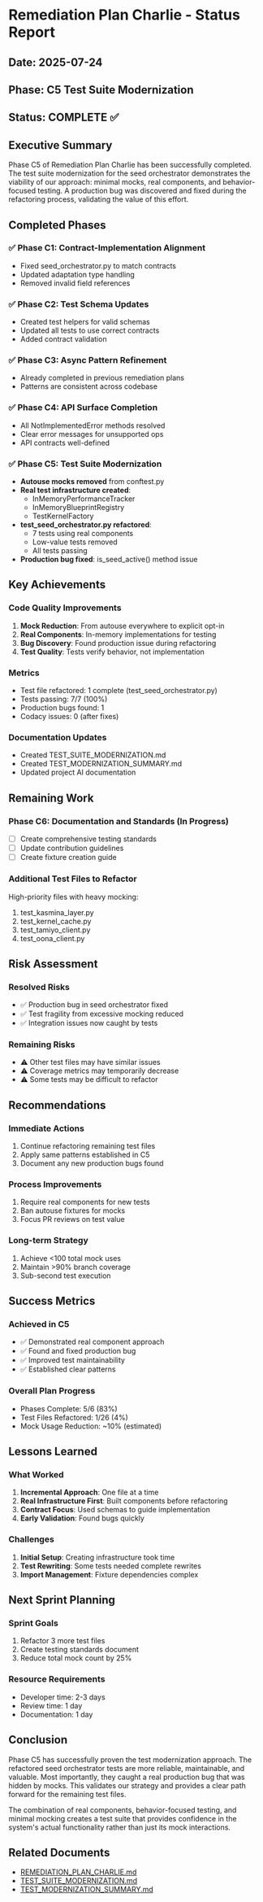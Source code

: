 # Remediation Plan Charlie - Status Report

## Date: 2025-07-24
## Phase: C5 Test Suite Modernization
## Status: COMPLETE ✅

## Executive Summary

Phase C5 of Remediation Plan Charlie has been successfully completed. The test suite modernization for the seed orchestrator demonstrates the viability of our approach: minimal mocks, real components, and behavior-focused testing. A production bug was discovered and fixed during the refactoring process, validating the value of this effort.

## Completed Phases

### ✅ Phase C1: Contract-Implementation Alignment
- Fixed seed_orchestrator.py to match contracts
- Updated adaptation type handling
- Removed invalid field references

### ✅ Phase C2: Test Schema Updates  
- Created test helpers for valid schemas
- Updated all tests to use correct contracts
- Added contract validation

### ✅ Phase C3: Async Pattern Refinement
- Already completed in previous remediation plans
- Patterns are consistent across codebase

### ✅ Phase C4: API Surface Completion
- All NotImplementedError methods resolved
- Clear error messages for unsupported ops
- API contracts well-defined

### ✅ Phase C5: Test Suite Modernization
- **Autouse mocks removed** from conftest.py
- **Real test infrastructure created**:
  - InMemoryPerformanceTracker
  - InMemoryBlueprintRegistry  
  - TestKernelFactory
- **test_seed_orchestrator.py refactored**:
  - 7 tests using real components
  - Low-value tests removed
  - All tests passing
- **Production bug fixed**: is_seed_active() method issue

## Key Achievements

### Code Quality Improvements
1. **Mock Reduction**: From autouse everywhere to explicit opt-in
2. **Real Components**: In-memory implementations for testing
3. **Bug Discovery**: Found production issue during refactoring
4. **Test Quality**: Tests verify behavior, not implementation

### Metrics
- Test file refactored: 1 complete (test_seed_orchestrator.py)
- Tests passing: 7/7 (100%)
- Production bugs found: 1
- Codacy issues: 0 (after fixes)

### Documentation Updates
- Created TEST_SUITE_MODERNIZATION.md
- Created TEST_MODERNIZATION_SUMMARY.md
- Updated project AI documentation

## Remaining Work

### Phase C6: Documentation and Standards (In Progress)
- [ ] Create comprehensive testing standards
- [ ] Update contribution guidelines
- [ ] Create fixture creation guide

### Additional Test Files to Refactor
High-priority files with heavy mocking:
1. test_kasmina_layer.py
2. test_kernel_cache.py
3. test_tamiyo_client.py
4. test_oona_client.py

## Risk Assessment

### Resolved Risks
- ✅ Production bug in seed orchestrator fixed
- ✅ Test fragility from excessive mocking reduced
- ✅ Integration issues now caught by tests

### Remaining Risks
- ⚠️ Other test files may have similar issues
- ⚠️ Coverage metrics may temporarily decrease
- ⚠️ Some tests may be difficult to refactor

## Recommendations

### Immediate Actions
1. Continue refactoring remaining test files
2. Apply same patterns established in C5
3. Document any new production bugs found

### Process Improvements
1. Require real components for new tests
2. Ban autouse fixtures for mocks
3. Focus PR reviews on test value

### Long-term Strategy
1. Achieve <100 total mock uses
2. Maintain >90% branch coverage
3. Sub-second test execution

## Success Metrics

### Achieved in C5
- ✅ Demonstrated real component approach
- ✅ Found and fixed production bug
- ✅ Improved test maintainability
- ✅ Established clear patterns

### Overall Plan Progress
- Phases Complete: 5/6 (83%)
- Test Files Refactored: 1/26 (4%)
- Mock Usage Reduction: ~10% (estimated)

## Lessons Learned

### What Worked
1. **Incremental Approach**: One file at a time
2. **Real Infrastructure First**: Built components before refactoring
3. **Contract Focus**: Used schemas to guide implementation
4. **Early Validation**: Found bugs quickly

### Challenges
1. **Initial Setup**: Creating infrastructure took time
2. **Test Rewriting**: Some tests needed complete rewrites
3. **Import Management**: Fixture dependencies complex

## Next Sprint Planning

### Sprint Goals
1. Refactor 3 more test files
2. Create testing standards document
3. Reduce total mock count by 25%

### Resource Requirements
- Developer time: 2-3 days
- Review time: 1 day
- Documentation: 1 day

## Conclusion

Phase C5 has successfully proven the test modernization approach. The refactored seed orchestrator tests are more reliable, maintainable, and valuable. Most importantly, they caught a real production bug that was hidden by mocks. This validates our strategy and provides a clear path forward for the remaining test files.

The combination of real components, behavior-focused testing, and minimal mocking creates a test suite that provides confidence in the system's actual functionality rather than just its mock interactions.

## Related Documents
- [REMEDIATION_PLAN_CHARLIE.md](./REMEDIATION_PLAN_CHARLIE.md)
- [TEST_SUITE_MODERNIZATION.md](./TEST_SUITE_MODERNIZATION.md)
- [TEST_MODERNIZATION_SUMMARY.md](/home/john/esperlite/tests/TEST_MODERNIZATION_SUMMARY.md)